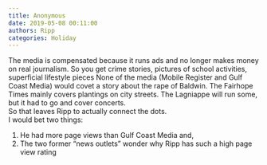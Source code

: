 ```yaml
---
title: Anonymous
date: 2019-05-08 00:11:00
authors: Ripp
categories: Holiday
---
```


 The media is compensated because it runs ads and no longer makes money on real journalism.   So you get crime stories, pictures of school activities, superficial lifestyle pieces
None of the media (Mobile Register and Gulf Coast Media) would covet a story about the rape of Baldwin.  The Fairhope Times mainly covers plantings on city streets.
The Lagniappe will run some, but it had to go and cover concerts.   
So that leaves Ripp to actually connect the dots.   
I would bet two things:  
1.  He had more page views than Gulf Coast Media and,
2.  The two former “news outlets” wonder why Ripp has such a high page view rating